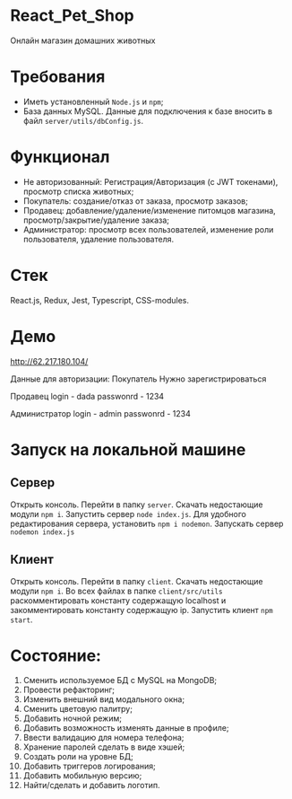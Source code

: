 # React_Pet_Shop

Онлайн магазин домашних животных

# Требования
 - Иметь установленный ```Node.js``` и ```npm```;
 - База данных MySQL. Данные для подключения к базе вносить в файл ```server/utils/dbConfig.js```.

# Функционал
 - Не авторизованный: Регистрация/Авторизация (с JWT токенами), просмотр списка животных;
 - Покупатель: создание/отказ от заказа, просмотр заказов;
 - Продавец: добавление/удаление/изменение питомцов магазина, просмотр/закрытие/удаление заказа;
 - Администратор: просмотр всех пользователей, изменение роли пользователя, удаление пользователя.

# Стек
 React.js, Redux, Jest, Typescript, CSS-modules.

# Демо 

http://62.217.180.104/

Данные для авторизации:
Покупатель
  Нужно зарегистрироваться

Продавец
  login - dada
  passwonrd - 1234

Администратор
  login - admin
  passwonrd - 1234

# Запуск на локальной машине

## Сервер

Открыть консоль. Перейти в папку ```server```. Скачать недостающие модули ```npm i```. Запустить сервер ```node index.js```. Для удобного редактирования
сервера, установить ```npm i nodemon```. Запускать сервер ```nodemon index.js```

## Клиент 
Открыть консоль. Перейти в папку ```client```. Скачать недостающие модули ```npm i```. Во всех файлах в папке ```client/src/utils``` раскомментировать константу содержащую localhost и закомментировать константу содержащую ip. Запустить клиент ```npm start```. 

# Состояние:
1) Сменить используемое БД с MySQL на MongoDB;
2) Провести рефакторинг;
3) Изменить внешний вид модального окна;
4) Сменить цветовую палитру;
5) Добавить ночной режим;
6) Добавить возможность изменять данные в профиле;
7) Ввести валидацию для номера телефона;
8) Хранение паролей сделать в виде хэшей;
9) Создать роли на уровне БД;
10) Добавить триггеров логирования;
11) Добавить мобильную версию;
12) Найти/сделать и добавить логотип.

